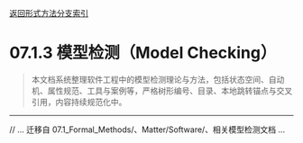 [返回形式方法分支索引](./README.md)

# 07.1.3 模型检测（Model Checking）

> 本文档系统整理软件工程中的模型检测理论与方法，包括状态空间、自动机、属性规范、工具与案例等，严格树形编号、目录、本地跳转锚点与交叉引用，内容持续规范化中。

---

// ... 迁移自 07.1_Formal_Methods/、Matter/Software/、相关模型检测文档 ...
